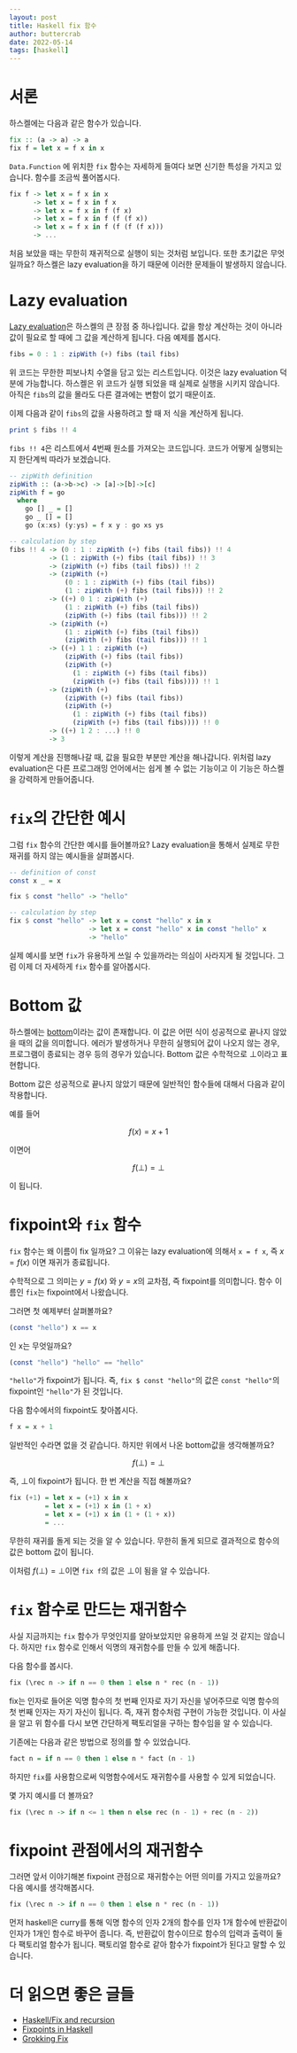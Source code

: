 ```yaml
---
layout: post
title: Haskell fix 함수
author: buttercrab
date: 2022-05-14
tags: [haskell]
---
```


# 서론

하스켈에는 다음과 같은 함수가 있습니다.

```haskell
fix :: (a -> a) -> a
fix f = let x = f x in x
```

`Data.Function` 에 위치한 `fix` 함수는 자세하게 들여다 보면 신기한 특성을 가지고 있습니다.
함수를 조금씩 풀어봅시다.

```haskell
fix f -> let x = f x in x
      -> let x = f x in f x
      -> let x = f x in f (f x)
      -> let x = f x in f (f (f x))
      -> let x = f x in f (f (f (f x)))
      -> ...
```

처음 보았을 때는 무한히 재귀적으로 실행이 되는 것처럼 보입니다.
또한 초기값은 무엇일까요?
하스켈은 lazy evaluation을 하기 때문에 이러한 문제들이 발생하지 않습니다.

# Lazy evaluation

[Lazy evaluation](https://en.wikipedia.org/wiki/Lazy_evaluation)은 하스켈의 큰 장점 중 하나입니다.
값을 항상 계산하는 것이 아니라 값이 필요로 할 때에 그 값을 계산하게 됩니다.
다음 예제를 봅시다.

```haskell
fibs = 0 : 1 : zipWith (+) fibs (tail fibs)
```

위 코드는 무한한 피보나치 수열을 담고 있는 리스트입니다.
이것은 lazy evaluation 덕분에 가능합니다.
하스켈은 위 코드가 실행 되었을 때 실제로 실행을 시키지 않습니다.
아직은 `fibs`의 값을 몰라도 다른 결과에는 변함이 없기 때문이죠.

이제 다음과 같이 `fibs`의 값을 사용하려고 할 때 저 식을 계산하게 됩니다.

```haskell
print $ fibs !! 4
```

`fibs !! 4`은 리스트에서 4번째 원소를 가져오는 코드입니다.
코드가 어떻게 실행되는지 한단계씩 따라가 보겠습니다.

```haskell
-- zipWith definition
zipWith :: (a->b->c) -> [a]->[b]->[c]
zipWith f = go
  where
    go [] _ = []
    go _ [] = []
    go (x:xs) (y:ys) = f x y : go xs ys

-- calculation by step
fibs !! 4 -> (0 : 1 : zipWith (+) fibs (tail fibs)) !! 4
          -> (1 : zipWith (+) fibs (tail fibs)) !! 3
          -> (zipWith (+) fibs (tail fibs)) !! 2
          -> (zipWith (+) 
              (0 : 1 : zipWith (+) fibs (tail fibs)) 
              (1 : zipWith (+) fibs (tail fibs))) !! 2
          -> ((+) 0 1 : zipWith (+) 
              (1 : zipWith (+) fibs (tail fibs)) 
              (zipWith (+) fibs (tail fibs))) !! 2
          -> (zipWith (+) 
              (1 : zipWith (+) fibs (tail fibs)) 
              (zipWith (+) fibs (tail fibs))) !! 1
          -> ((+) 1 1 : zipWith (+) 
              (zipWith (+) fibs (tail fibs))
              (zipWith (+) 
                (1 : zipWith (+) fibs (tail fibs)) 
                (zipWith (+) fibs (tail fibs)))) !! 1
          -> (zipWith (+) 
              (zipWith (+) fibs (tail fibs))
              (zipWith (+) 
                (1 : zipWith (+) fibs (tail fibs)) 
                (zipWith (+) fibs (tail fibs)))) !! 0
          -> ((+) 1 2 : ...) !! 0
          -> 3
```

이렇게 계산을 진행해나갈 때, 값을 필요한 부분만 계산을 해나갑니다.
위처럼 lazy evaluation은 다른 프로그래밍 언어에서는 쉽게 볼 수 없는 기능이고 이 기능은 하스켈을 강력하게 만들어줍니다.

# `fix`의 간단한 예시

그럼 `fix` 함수의 간단한 예시를 들어볼까요?
Lazy evaluation을 통해서 실제로 무한 재귀를 하지 않는 예시들을 살펴봅시다.

```haskell
-- definition of const
const x _ = x

fix $ const "hello" -> "hello"

-- calculation by step
fix $ const "hello" -> let x = const "hello" x in x
                    -> let x = const "hello" x in const "hello" x
                    -> "hello"
```

실제 예시를 보면 `fix`가 유용하게 쓰일 수 있을까라는 의심이 사라지게 될 것입니다.
그럼 이제 더 자세하게 `fix` 함수를 알아봅시다.

# Bottom 값

하스켈에는 [bottom](https://wiki.haskell.org/Bottom)이라는 값이 존재합니다.
이 값은 어떤 식이 성공적으로 끝나지 않았을 때의 값을 의미합니다.
에러가 발생하거나 무한히 실행되어 값이 나오지 않는 경우, 프로그램이 종료되는 경우 등의 경우가 있습니다.
Bottom 값은 수학적으로 $\bot$이라고 표현합니다.

Bottom 값은 성공적으로 끝나지 않았기 때문에 일반적인 함수들에 대해서 다음과 같이 작용합니다.

예를 들어

$$f(x) = x + 1$$

이면어

$$f(\bot) = \bot$$

이 됩니다.

# fixpoint와 `fix` 함수

`fix` 함수는 왜 이름이 fix 일까요?
그 이유는 lazy evaluation에 의해서 `x = f x`, 즉 $x = f(x)$ 이면 재귀가 종료됩니다.

수학적으로 그 의미는 $y = f(x)$ 와 $y = x$의 교차점, 즉 fixpoint를 의미합니다.
함수 이름인 `fix`는 fixpoint에서 나왔습니다.

그러면 첫 예제부터 살펴볼까요?

```haskell
(const "hello") x == x
```

인 x는 무엇일까요?

```haskell
(const "hello") "hello" == "hello"
```

`"hello"`가 fixpoint가 됩니다.
즉, `fix $ const "hello"`의 값은 `const "hello"`의 fixpoint인 `"hello"`가 된 것입니다.

다음 함수에서의 fixpoint도 찾아봅시다.

```haskell
f x = x + 1
```

일반적인 수라면 없을 것 같습니다.
하지만 위에서 나온 bottom값을 생각해볼까요?

$$f(\bot) = \bot$$

즉, $\bot$이 fixpoint가 됩니다.
한 번 계산을 직접 해볼까요?

```haskell
fix (+1) = let x = (+1) x in x
         = let x = (+1) x in (1 + x)
         = let x = (+1) x in (1 + (1 + x))
         = ...
```

무한히 재귀를 돌게 되는 것을 알 수 있습니다.
무한히 돌게 되므로 결과적으로 함수의 값은 bottom 값이 됩니다.

이처럼 $f(\bot) = \bot$이면 `fix f`의 값은 $\bot$이 됨을 알 수 있습니다.

# `fix` 함수로 만드는 재귀함수

사실 지금까지는 `fix` 함수가 무엇인지를 알아보았지만 유용하게 쓰일 것 같지는 않습니다.
하지만 `fix` 함수로 인해서 익명의 재귀함수를 만들 수 있게 해줍니다.

다음 함수를 봅시다.

```haskell
fix (\rec n -> if n == 0 then 1 else n * rec (n - 1))
```

fix는 인자로 들어온 익명 함수의 첫 번째 인자로 자기 자신을 넣어주므로 익명 함수의 첫 번째 인자는 자기 자신이 됩니다.
즉, 재귀 함수처럼 구현이 가능한 것입니다.
이 사실을 알고 위 함수를 다시 보면 간단하게 팩토리얼을 구하는 함수임을 알 수 있습니다.

기존에는 다음과 같은 방법으로 정의를 할 수 있었습니다.

```haskell
fact n = if n == 0 then 1 else n * fact (n - 1)
```

하지만 `fix`를 사용함으로써 익명함수에서도 재귀함수를 사용할 수 있게 되었습니다.

몇 가지 예시를 더 볼까요?

```haskell
fix (\rec n -> if n <= 1 then n else rec (n - 1) + rec (n - 2))
```

# fixpoint 관점에서의 재귀함수

그러면 앞서 이야기해본 fixpoint 관점으로 재귀함수는 어떤 의미를 가지고 있을까요?
다음 예시를 생각해봅시다.

```haskell
fix (\rec n -> if n == 0 then 1 else n * rec (n - 1))
```

먼저 haskell은 curry를 통해 익명 함수의 인자 2개의 함수를 인자 1개 함수에 반환값이 인자가 1개인 함수로 바꾸어 줍니다.
즉, 반환값이 함수이므로 함수의 입력과 출력이 둘 다 팩토리얼 함수가 됩니다.
팩토리얼 함수로 같아 함수가 fixpoint가 된다고 말할 수 있습니다.

# 더 읽으면 좋은 글들

- [Haskell/Fix and recursion](https://en.wikibooks.org/wiki/Haskell/Fix_and_recursion)
- [Fixpoints in Haskell](https://cdsmithus.medium.com/fixpoints-in-haskell-294096a9fc10)
- [Grokking Fix](https://www.parsonsmatt.org/2016/10/26/grokking_fix.html)
